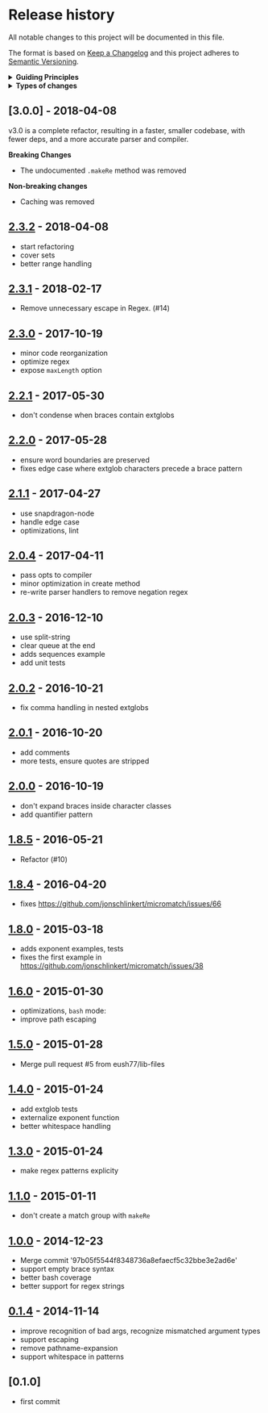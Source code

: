 # Release history

All notable changes to this project will be documented in this file.

The format is based on [Keep a Changelog](http://keepachangelog.com/en/1.0.0/)
and this project adheres to [Semantic Versioning](http://semver.org/spec/v2.0.0.html).

<details>
  <summary><strong>Guiding Principles</strong></summary>

- Changelogs are for humans, not machines.
- There should be an entry for every single version.
- The same types of changes should be grouped.
- Versions and sections should be linkable.
- The latest version comes first.
- The release date of each versions is displayed.
- Mention whether you follow Semantic Versioning.

</details>

<details>
  <summary><strong>Types of changes</strong></summary>

Changelog entries are classified using the following labels _(
from [keep-a-changelog](http://keepachangelog.com/)_):

- `Added` for new features.
- `Changed` for changes in existing functionality.
- `Deprecated` for soon-to-be removed features.
- `Removed` for now removed features.
- `Fixed` for any bug fixes.
- `Security` in case of vulnerabilities.

</details>

## [3.0.0] - 2018-04-08

v3.0 is a complete refactor, resulting in a faster, smaller codebase, with fewer deps, and a more
accurate parser and compiler.

**Breaking Changes**

- The undocumented `.makeRe` method was removed

**Non-breaking changes**

- Caching was removed

## [2.3.2] - 2018-04-08

- start refactoring
- cover sets
- better range handling

## [2.3.1] - 2018-02-17

- Remove unnecessary escape in Regex. (#14)

## [2.3.0] - 2017-10-19

- minor code reorganization
- optimize regex
- expose `maxLength` option

## [2.2.1] - 2017-05-30

- don't condense when braces contain extglobs

## [2.2.0] - 2017-05-28

- ensure word boundaries are preserved
- fixes edge case where extglob characters precede a brace pattern

## [2.1.1] - 2017-04-27

- use snapdragon-node
- handle edge case
- optimizations, lint

## [2.0.4] - 2017-04-11

- pass opts to compiler
- minor optimization in create method
- re-write parser handlers to remove negation regex

## [2.0.3] - 2016-12-10

- use split-string
- clear queue at the end
- adds sequences example
- add unit tests

## [2.0.2] - 2016-10-21

- fix comma handling in nested extglobs

## [2.0.1] - 2016-10-20

- add comments
- more tests, ensure quotes are stripped

## [2.0.0] - 2016-10-19

- don't expand braces inside character classes
- add quantifier pattern

## [1.8.5] - 2016-05-21

- Refactor (#10)

## [1.8.4] - 2016-04-20

- fixes https://github.com/jonschlinkert/micromatch/issues/66

## [1.8.0] - 2015-03-18

- adds exponent examples, tests
- fixes the first example in https://github.com/jonschlinkert/micromatch/issues/38

## [1.6.0] - 2015-01-30

- optimizations, `bash` mode:
- improve path escaping

## [1.5.0] - 2015-01-28

- Merge pull request #5 from eush77/lib-files

## [1.4.0] - 2015-01-24

- add extglob tests
- externalize exponent function
- better whitespace handling

## [1.3.0] - 2015-01-24

- make regex patterns explicity

## [1.1.0] - 2015-01-11

- don't create a match group with `makeRe`

## [1.0.0] - 2014-12-23

- Merge commit '97b05f5544f8348736a8efaecf5c32bbe3e2ad6e'
- support empty brace syntax
- better bash coverage
- better support for regex strings

## [0.1.4] - 2014-11-14

- improve recognition of bad args, recognize mismatched argument types
- support escaping
- remove pathname-expansion
- support whitespace in patterns

## [0.1.0]

- first commit

[2.3.2]: https://github.com/micromatch/braces/compare/2.3.1...2.3.2

[2.3.1]: https://github.com/micromatch/braces/compare/2.3.0...2.3.1

[2.3.0]: https://github.com/micromatch/braces/compare/2.2.1...2.3.0

[2.2.1]: https://github.com/micromatch/braces/compare/2.2.0...2.2.1

[2.2.0]: https://github.com/micromatch/braces/compare/2.1.1...2.2.0

[2.1.1]: https://github.com/micromatch/braces/compare/2.1.0...2.1.1

[2.1.0]: https://github.com/micromatch/braces/compare/2.0.4...2.1.0

[2.0.4]: https://github.com/micromatch/braces/compare/2.0.3...2.0.4

[2.0.3]: https://github.com/micromatch/braces/compare/2.0.2...2.0.3

[2.0.2]: https://github.com/micromatch/braces/compare/2.0.1...2.0.2

[2.0.1]: https://github.com/micromatch/braces/compare/2.0.0...2.0.1

[2.0.0]: https://github.com/micromatch/braces/compare/1.8.5...2.0.0

[1.8.5]: https://github.com/micromatch/braces/compare/1.8.4...1.8.5

[1.8.4]: https://github.com/micromatch/braces/compare/1.8.0...1.8.4

[1.8.0]: https://github.com/micromatch/braces/compare/1.6.0...1.8.0

[1.6.0]: https://github.com/micromatch/braces/compare/1.5.0...1.6.0

[1.5.0]: https://github.com/micromatch/braces/compare/1.4.0...1.5.0

[1.4.0]: https://github.com/micromatch/braces/compare/1.3.0...1.4.0

[1.3.0]: https://github.com/micromatch/braces/compare/1.2.0...1.3.0

[1.2.0]: https://github.com/micromatch/braces/compare/1.1.0...1.2.0

[1.1.0]: https://github.com/micromatch/braces/compare/1.0.0...1.1.0

[1.0.0]: https://github.com/micromatch/braces/compare/0.1.4...1.0.0

[0.1.4]: https://github.com/micromatch/braces/compare/0.1.0...0.1.4

[Unreleased]: https://github.com/micromatch/braces/compare/0.1.0...HEAD

[keep-a-changelog]: https://github.com/olivierlacan/keep-a-changelog